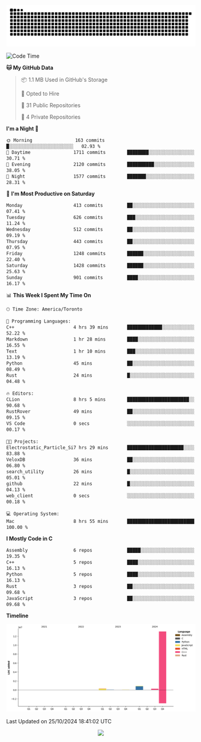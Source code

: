 <picture>
  <source media="(prefers-color-scheme: dark)" srcset="https://raw.githubusercontent.com/kkli08/kkli08/output/github-contribution-grid-snake-dark.svg">
  <source media="(prefers-color-scheme: light)" srcset="https://raw.githubusercontent.com/kkli08/kkli08/output/github-contribution-grid-snake.svg">
  <img alt="github contribution grid snake animation" src="https://raw.githubusercontent.com/kkli08/kkli08/output/github-contribution-grid-snake.svg">
</picture>


<!--START_SECTION:waka-->
![Code Time](http://img.shields.io/badge/Code%20Time-41%20hrs%204%20mins-blue)

**🐱 My GitHub Data** 

> 📦 1.1 MB Used in GitHub's Storage 
 > 
> 💼 Opted to Hire
 > 
> 📜 31 Public Repositories 
 > 
> 🔑 4 Private Repositories 
 > 
**I'm a Night 🦉** 

```text
🌞 Morning                163 commits         █░░░░░░░░░░░░░░░░░░░░░░░░   02.93 % 
🌆 Daytime                1711 commits        ████████░░░░░░░░░░░░░░░░░   30.71 % 
🌃 Evening                2120 commits        ██████████░░░░░░░░░░░░░░░   38.05 % 
🌙 Night                  1577 commits        ███████░░░░░░░░░░░░░░░░░░   28.31 % 
```
📅 **I'm Most Productive on Saturday** 

```text
Monday                   413 commits         ██░░░░░░░░░░░░░░░░░░░░░░░   07.41 % 
Tuesday                  626 commits         ███░░░░░░░░░░░░░░░░░░░░░░   11.24 % 
Wednesday                512 commits         ██░░░░░░░░░░░░░░░░░░░░░░░   09.19 % 
Thursday                 443 commits         ██░░░░░░░░░░░░░░░░░░░░░░░   07.95 % 
Friday                   1248 commits        ██████░░░░░░░░░░░░░░░░░░░   22.40 % 
Saturday                 1428 commits        ██████░░░░░░░░░░░░░░░░░░░   25.63 % 
Sunday                   901 commits         ████░░░░░░░░░░░░░░░░░░░░░   16.17 % 
```


📊 **This Week I Spent My Time On** 

```text
🕑︎ Time Zone: America/Toronto

💬 Programming Languages: 
C++                      4 hrs 39 mins       █████████████░░░░░░░░░░░░   52.22 % 
Markdown                 1 hr 28 mins        ████░░░░░░░░░░░░░░░░░░░░░   16.55 % 
Text                     1 hr 10 mins        ███░░░░░░░░░░░░░░░░░░░░░░   13.19 % 
Python                   45 mins             ██░░░░░░░░░░░░░░░░░░░░░░░   08.49 % 
Rust                     24 mins             █░░░░░░░░░░░░░░░░░░░░░░░░   04.48 % 

🔥 Editors: 
CLion                    8 hrs 5 mins        ███████████████████████░░   90.68 % 
RustRover                49 mins             ██░░░░░░░░░░░░░░░░░░░░░░░   09.15 % 
VS Code                  0 secs              ░░░░░░░░░░░░░░░░░░░░░░░░░   00.17 % 

🐱‍💻 Projects: 
Electrostatic_Particle_Si7 hrs 29 mins       █████████████████████░░░░   83.88 % 
VeloxDB                  36 mins             ██░░░░░░░░░░░░░░░░░░░░░░░   06.80 % 
search_utility           26 mins             █░░░░░░░░░░░░░░░░░░░░░░░░   05.01 % 
github                   22 mins             █░░░░░░░░░░░░░░░░░░░░░░░░   04.13 % 
web_client               0 secs              ░░░░░░░░░░░░░░░░░░░░░░░░░   00.18 % 

💻 Operating System: 
Mac                      8 hrs 55 mins       █████████████████████████   100.00 % 
```

**I Mostly Code in C** 

```text
Assembly                 6 repos             █████░░░░░░░░░░░░░░░░░░░░   19.35 % 
C++                      5 repos             ████░░░░░░░░░░░░░░░░░░░░░   16.13 % 
Python                   5 repos             ████░░░░░░░░░░░░░░░░░░░░░   16.13 % 
Rust                     3 repos             ██░░░░░░░░░░░░░░░░░░░░░░░   09.68 % 
JavaScript               3 repos             ██░░░░░░░░░░░░░░░░░░░░░░░   09.68 % 
```



**Timeline**

![Lines of Code chart](https://raw.githubusercontent.com/kkli08/kkli08/main/assets/bar_graph.png)


 Last Updated on 25/10/2024 18:41:02 UTC
<!--END_SECTION:waka-->


<div align="center">
    <img  src="https://github-readme-streak-stats.herokuapp.com/?user=kkli08&theme=cobalt" />
</div>

<br/>
<br/>
<br/>
